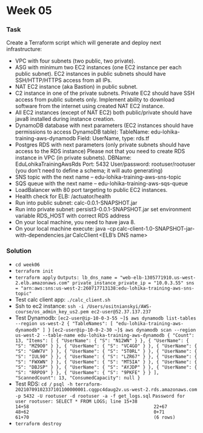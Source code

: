 # Week 05
### Task
Create a Terraform script which will generate and deploy next infrastructure:
- VPC with four subnets (two public, two private).
- ASG with minimum two EC2 instances (one EC2 instance per each public subnet). EC2 instances in public subnets should have SSH/HTTP/HTTPS access from all IPs.
- NAT EC2 instance (aka Bastion) in public subnet.
- C2 instance in one of the private subnets. Private EC2 should have SSH access from public subnets only. Implement ability to download software from the internet using created NAT EC2 instance.
- All EC2 instances (except of NAT EC2) both public/private should have java8 installed during instance creation.
- DynamoDB database with next parameters (EC2 instances should have permissions to access DynamoDB table):
 TableName: edu-lohika-training-aws-dynamodb
 Field: UserName, type: rds.tf
- Postgres RDS with next parameters (only private subnets should have access to the RDS instance) Please not that you need to create RDS instance in VPC (in private subnets).
 DBName: EduLohikaTrainingAwsRds
 Port: 5432
 User/password: rootuser/rootuser
 (you don’t need to define a schema; it will auto generating)
- SNS topic with the next name – edu-lohika-training-aws-sns-topic
- SQS queue with the next name – edu-lohika-training-aws-sqs-queue
- LoadBalancer with 80 port targeting to public EC2 instances.
- Health check for ELB: /actuator/health
- Run into public subnet:
 calc-0.0.1-SNAPSHOT.jar
- Run into private subnet:
 persist3-0.0.1-SNAPSHOT.jar
 set environment variable RDS_HOST with correct RDS address
- On your local machine, you need to have java 8.
- On your local machine execute:
 java -cp calc-client-1.0-SNAPSHOT-jar-with-dependencies.jar CalcClient <ELB’s DNS name>

### Solution
- `cd week06`
- `terraform init`
- `terraform apply`
  `Outputs:
lb_dns_name = "web-elb-1305771910.us-west-2.elb.amazonaws.com"
private_instance_private_ip = "10.0.3.55"
sns = "arn:aws:sns:us-west-2:260717713138:edu-lohika-training-aws-sns-topic"
`
- Test calc client app: `./calc_client.sh`
- Ssh to ec2 instance: `ssh -i /Users/ositnianskyi/AWS-course/os_admin_key_us2.pem ec2-user@52.37.137.237`
- Test Dynamodb: `[ec2-user@ip-10-0-3-55 ~]$ aws dynamodb list-tables --region us-west-2
  {
  "TableNames": [
  "edu-lohika-training-aws-dynamodb"
  ]
  }`
  `[ec2-user@ip-10-0-2-30 ~]$ aws dynamodb scan --region us-west-2 --table-name edu-lohika-training-aws-dynamodb
  {
  "Count": 13,
  "Items": [
  {
  "UserName": {
  "S": "N12WN"
  }
  },
  {
  "UserName": {
  "S": "MZ9O0"
  }
  },
  {
  "UserName": {
  "S": "VC4GO"
  }
  },
  {
  "UserName": {
  "S": "GWW7V"
  }
  },
  {
  "UserName": {
  "S": "5T0RL"
  }
  },
  {
  "UserName": {
  "S": "IUL90"
  }
  },
  {
  "UserName": {
  "S": "LZR67"
  }
  },
  {
  "UserName": {
  "S": "FWXWN"
  }
  },
  {
  "UserName": {
  "S": "MT5IA"
  }
  },
  {
  "UserName": {
  "S": "DBJSP"
  }
  },
  {
  "UserName": {
  "S": "AYJDP"
  }
  },
  {
  "UserName": {
  "S": "RRPO9"
  }
  },
  {
  "UserName": {
  "S": "9PKFE"
  }
  }
  ],
  "ScannedCount": 13,
  "ConsumedCapacity": null
  }
  `
- Test RDS: `cd /`
  `psql -h terraform-20210709102337101100000001.cqgpc4daug2v.us-west-2.rds.amazonaws.com -p 5432 -U rootuser -d rootuser -a -f get_logs.sql`
  `Password for user rootuser:
  SELECT * FROM LOGS;
  line
15+38                                             
14+58                                             
22+67                                             
48+62                                             
0+71                                              
61+70                                             
(6 rows)`
- `terraform destroy`
